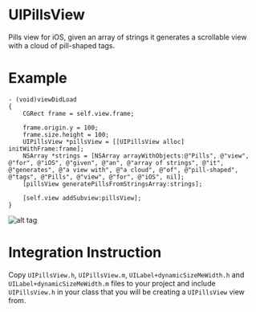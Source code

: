 UIPillsView
===========

Pills view for iOS, given an array of strings it generates a scrollable view with a cloud of pill-shaped tags.

Example
=======

    - (void)viewDidLoad
    {
        CGRect frame = self.view.frame;

        frame.origin.y = 100;
        frame.size.height = 100;
        UIPillsView *pillsView = [[UIPillsView alloc] initWithFrame:frame];
        NSArray *strings = [NSArray arrayWithObjects:@"Pills", @"view", @"for", @"iOS", @"given", @"an", @"array of strings", @"it", @"generates", @"a view with", @"a cloud", @"of", @"pill-shaped", @"tags", @"Pills", @"view", @"for", @"iOS", nil];
        [pillsView generatePillsFromStringsArray:strings];
        
        [self.view addSubview:pillsView];
    }


![alt tag](https://raw.github.com/syasrebi/UIPillsView/master/screenshot.png)

Integration Instruction
=======================
Copy `UIPillsView.h`, `UIPillsView.m`, `UILabel+dynamicSizeMeWidth.h` and `UILabel+dynamicSizeMeWidth.m`  files to your project and include `UIPillsView.h` in your class that you will be creating a `UIPillsView` view from.